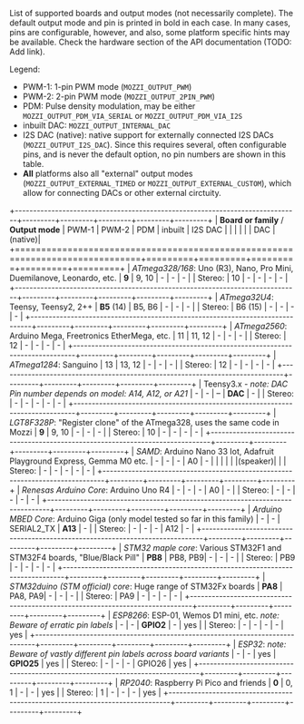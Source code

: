 
List of supported boards and output modes (not necessarily complete). The default output mode and pin is printed in bold in each
case. In many cases, pins are configurable, however, and also, some platform specific hints may be available. Check the hardware
section of the API documentation (TODO: Add link).

Legend:
 - PWM-1: 1-pin PWM mode (`MOZZI_OUTPUT_PWM`)
 - PWM-2: 2-pin PWM mode (`MOZZI_OUTPUT_2PIN_PWM`)
 - PDM: Pulse density modulation, may be either `MOZZI_OUTPUT_PDM_VIA_SERIAL` or `MOZZI_OUTPUT_PDM_VIA_I2S`
 - inbuilt DAC: `MOZZI_OUTPUT_INTERNAL_DAC`
 - I2S DAC (native): native support for externally connected I2S DACs (`MOZZI_OUTPUT_I2S_DAC`). Since this requires several, often
   configurable pins, and is never the default option, no pin numbers are shown in this table.
 - **All** platforms also all "external" output modes (`MOZZI_OUTPUT_EXTERNAL_TIMED` or `MOZZI_OUTPUT_EXTERNAL_CUSTOM`), which allow
   for connecting DACs or other external circtuity.

+------------------------------------------------------------------------------+---------+---------+---------+---------+---------+
|  __Board or family__  / __Output mode__                                      | PWM-1   | PWM-2   | PDM     | inbuilt | I2S DAC |
|                                                                              |         |         |         | DAC     | (native)|
+==============================================================================+=========+=========+=========+=========+=========+
| _ATmega328/168_: Uno (R3), Nano, Pro Mini, Duemilanove, Leonardo, etc.       | **9**   | 9, 10   | -       | -       | -       |
| Stereo:                                                                      | 10      | -       | -       | -       | -       |
+------------------------------------------------------------------------------+---------+---------+---------+---------+---------+
| _ATmega32U4_: Teensy, Teensy2, 2++                                           | **B5** (14) | B5, B6 | -    | -       | -       |
| Stereo:                                                                      | B6 (15) | -       | -       | -       | -       |
+------------------------------------------------------------------------------+---------+---------+---------+---------+---------+
| _ATmega2560_: Arduino Mega, Freetronics EtherMega, etc.                      | 11      | 11, 12  | -       | -       | -       |
| Stereo:                                                                      | 12      | -       | -       | -       | -       |
+------------------------------------------------------------------------------+---------+---------+---------+---------+---------+
| _ATmega1284_: Sanguino                                                       | 13      | 13, 12  | -       | -       | -       |
| Stereo:                                                                      | 12      | -       | -       | -       | -       |
+------------------------------------------------------------------------------+---------+---------+---------+---------+---------+
| Teensy3.x - _note: DAC Pin number depends on model: A14, A12, or A21_        | -       | -       | –       | **DAC** | -       |
| Stereo:                                                                      | -       | -       | -       | -       | -       |
+------------------------------------------------------------------------------+---------+---------+---------+---------+---------+
| _LGT8F328P_: "Register clone" of the ATmega328, uses the same code in Mozzi  | **9**   | 9, 10   | -       | -       | -       |
| Stereo:                                                                      | 10      | -       | -       | -       | -       |
+------------------------------------------------------------------------------+---------+---------+---------+---------+---------+
| _SAMD_: Arduino Nano 33 Iot, Adafruit Playground Express, Gemma M0 etc.      | -       | -       | -       | A0      | -       |
|                                                                              |         |         |         |(speaker)|         |
| Stereo:                                                                      | -       | -       | -       | -       | -       |
+------------------------------------------------------------------------------+---------+---------+---------+---------+---------+
| _Renesas Arduino Core_: Arduino Uno R4                                       | -       | -       | -       | A0      | -       |
| Stereo:                                                                      | -       | -       | -       | -       | -       |
+------------------------------------------------------------------------------+---------+---------+---------+---------+---------+
| _Arduino MBED Core_: Arduino Giga (only model tested so far in this family)  | -       | -       | SERIAL2_TX | **A13** | -    |
| Stereo:                                                                      | -       | -       | -       | A12     | -       |
+------------------------------------------------------------------------------+---------+---------+---------+---------+---------+
| _STM32 maple core_: Various STM32F1 and STM32F4 boards, "Blue/Black Pill"    | **PB8** | PB8, PB9| -       | -       | -       |
| Stereo:                                                                      | PB9     | -       | -       | -       | -       |
+------------------------------------------------------------------------------+---------+---------+---------+---------+---------+
| _STM32duino (STM official) core_: Huge range of STM32Fx boards               | **PA8** | PA8, PA9| -       | -       | -       |
| Stereo:                                                                      | PA9     | -       | -       | -       | -       |
+------------------------------------------------------------------------------+---------+---------+---------+---------+---------+
| _ESP8266_: ESP-01, Wemos D1 mini, etc. _note: Beware of erratic pin labels_  | -       | -       | **GPIO2** | -     | yes     |
| Stereo:                                                                      | -       | -       | -       | -       | yes     |
+------------------------------------------------------------------------------+---------+---------+---------+---------+---------+
| _ESP32_: _note: Beware of vastly different pin labels across board variants_ | -       | -       | yes     | **GPIO25** | yes  |
| Stereo:                                                                      | -       | -       | -       | GPIO26  | yes     |
+------------------------------------------------------------------------------+---------+---------+---------+---------+---------+
| _RP2040_: Raspberry Pi Pico and friends                                      | **0**   | 0, 1    | -       | -       | yes     |
| Stereo:                                                                      | 1       | -       | -       | -       | yes     |
+------------------------------------------------------------------------------+---------+---------+---------+---------+---------+

